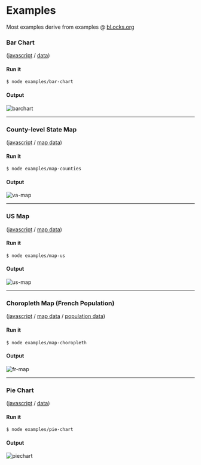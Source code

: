 # Examples

Most examples derive from examples @ [bl.ocks.org](https://bl.ocks.org/)

### Bar Chart

([javascript](bar-chart.js) / [data](data/barchart.tsv))

#### Run it

```
$ node examples/bar-chart
```

#### Output

![barchart](https://cloud.githubusercontent.com/assets/425966/16858768/5af46f86-49f7-11e6-85d0-bcca91045d8f.png)

----

### County-level State Map

([javascript](map-counties.js) / [map data](data/va-counties.json))

#### Run it

```
$ node examples/map-counties
```

#### Output

![va-map](https://cloud.githubusercontent.com/assets/425966/16857605/f0bd2886-49ee-11e6-8eda-d7513e32c717.png)

----

### US Map

([javascript](map-us.js) / [map data](data/us.json))

#### Run it

```
$ node examples/map-us
```

#### Output

![us-map](https://cloud.githubusercontent.com/assets/425966/16857826/78cbbf66-49f0-11e6-94ed-2ff2d82b4b52.png)

----

### Choropleth Map (French Population)

([javascript](map-choropleth.js) / [map data](data/france.json) / [population data](data/))

#### Run it

```
$ node examples/map-choropleth
```

#### Output

![fr-map](https://cloud.githubusercontent.com/assets/425966/16896763/33e19052-4b6b-11e6-9f99-3b6ae66d6328.png)

----

### Pie Chart

([javascript](pie-chart.js) / [data](data/piechart.csv))

#### Run it

```
$ node examples/pie-chart
```

#### Output

![piechart](https://cloud.githubusercontent.com/assets/425966/16859544/b840a4a6-49fd-11e6-8ca1-fbe03bb76400.png)
